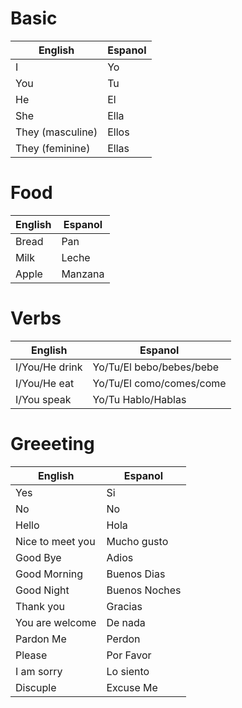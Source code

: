 # Basic

| English          | Espanol |
| ---------------- | ------- |
| I                | Yo      |
| You              | Tu      |
| He               | El      |
| She              | Ella    |
| They (masculine) | Ellos   |
| They (feminine)  | Ellas   |

# Food

| English | Espanol |
| ------- | ------- |
| Bread   | Pan     |
| Milk    | Leche   |
| Apple   | Manzana |

# Verbs

| English        | Espanol                  |
| -------------- | ------------------------ |
| I/You/He drink | Yo/Tu/El bebo/bebes/bebe |
| I/You/He eat   | Yo/Tu/El como/comes/come |
| I/You speak    | Yo/Tu Hablo/Hablas       |

# Greeeting

| English          | Espanol       |
| ---------------- | ------------- |
| Yes              | Si            |
| No               | No            |
| Hello            | Hola          |
| Nice to meet you | Mucho gusto   |
| Good Bye         | Adios         |
| Good Morning     | Buenos Dias   |
| Good Night       | Buenos Noches |
| Thank you        | Gracias       |
| You are welcome  | De nada       |
| Pardon Me        | Perdon        |
| Please           | Por Favor     |
| I am sorry       | Lo siento     |
| Discuple         | Excuse Me     |
